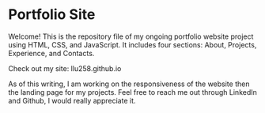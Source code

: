 # Portfolio Site
Welcome! This is the repository file of my ongoing portfolio website project using HTML, CSS, and JavaScript. It includes four sections: About, Projects, Experience, and Contacts.

Check out my site: llu258.github.io

As of this writing, I am working on the responsiveness of the website then the landing page for my projects. Feel free to reach me out through LinkedIn and Github, I would really appreciate it. 
